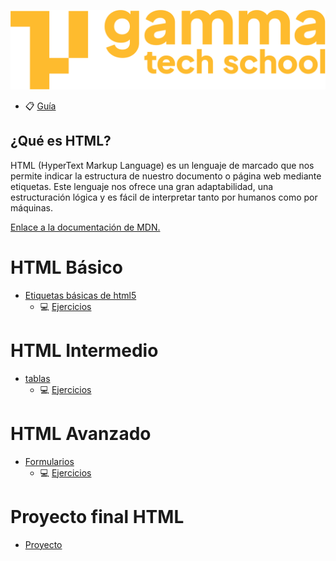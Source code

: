![logotipo de GammaTech School](../assets/Logo_Yellow.png)

- 📋 [Guía](../../README.md)

## ¿Qué es HTML?
HTML (HyperText Markup Language) es un lenguaje de marcado que nos permite indicar la estructura de nuestro documento o página web mediante etiquetas. Este lenguaje nos ofrece una gran adaptabilidad, una estructuración lógica y es fácil de interpre­tar tanto por humanos como por máquinas. 

[Enlace a la documentación de MDN.](https://developer.mozilla.org/es/docs/Web/HTML)



# HTML Básico
+ [Etiquetas básicas de html5](./htmlBasico/README.md)
    + 💻 [Ejercicios](./htmlBasico//ejercicios/README.md)  

# HTML Intermedio
+ [tablas](./htmlIntermedio/README.md)
    + 💻 [Ejercicios](./htmlIntermedio//ejercicios/README.md)  

# HTML Avanzado
+ [Formularios](./htmlAvanzado/README.md)
    + 💻 [Ejercicios](./htmlAvanzado//ejercicios/README.md)  

# Proyecto final HTML
+ [Proyecto](./Proyecto_HTML/README.md)
